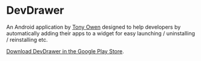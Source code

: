 # DevDrawer

An Android application by [Tony Owen](https://plus.google.com/111365666249481367719) designed to help developers by automatically adding their apps to a widget for easy launching / uninstalling / reinstalling etc.

[Download DevDrawer in the Google Play Store](https://play.google.com/store/apps/details?id=com.owentech.DevDrawer).
